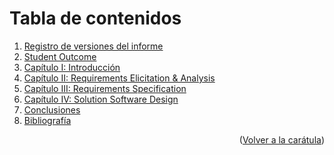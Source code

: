 # Tabla de contenidos

<ol>
  <li><a href="">Registro de versiones del informe</a></li>
  <li><a href="">Student Outcome</a></li>
  <li><a href="">Capítulo I: Introducción</a></li>
  <li><a href="">Capítulo II: Requirements Elicitation & Analysis</a></li>
  <li><a href="">Capítulo III: Requirements Specification</a></li>
  <li><a href="">Capítulo IV: Solution Software Design</a></li>
  <li><a href="">Conclusiones</a></li>
  <li><a href="">Bibliografía</a></li>
</ol>

<p align="right">(<a href="README.md">Volver a la carátula</a>)</p>